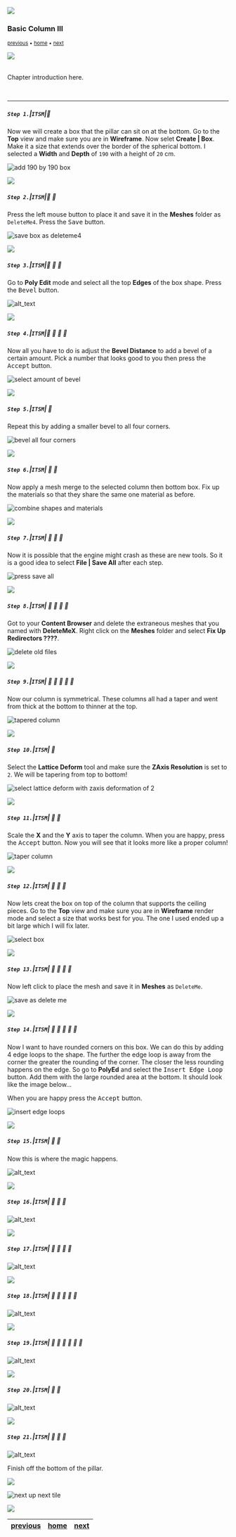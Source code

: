 ![](../images/line3.png)
### Basic Column III

<sub>[previous](../basic-column-ii/README.md#user-content-basic-column-ii) • [home](../README.md#user-content-ue4-static-meshes) • [next](../basic-column/README.md#)</sub>

![](../images/line3.png)

<img src="https://via.placeholder.com/1000x4/45D7CA/45D7CA" alt="drawing" height="4px"/>

Chapter introduction here.

<br>

---


##### `Step 1.`\|`ITSM`|:small_blue_diamond:

Now we will create a box that the pillar can sit on at the bottom.  Go to the **Top** view and make sure you are in **Wireframe**.  Now selet **Create | Box**.  Make it a size that extends over the border of the spherical bottom. I selected a **Width** and **Depth** of `190` with a height of `20` cm.  

![add 190 by 190 box](images/bottomPiece.png)

![](../images/line2.png)

##### `Step 2.`\|`ITSM`|:small_blue_diamond: :small_blue_diamond: 

Press the left mouse button to place it and save it in the **Meshes** folder as `DeleteMe4`. Press the <kbd>Save</kbd> button.

![save box as deleteme4](images/dm4.png)

![](../images/line2.png)

##### `Step 3.`\|`ITSM`|:small_blue_diamond: :small_blue_diamond: :small_blue_diamond:

Go to **Poly Edit** mode and select all the top **Edges** of the box shape.  Press the <kbd>Bevel</kbd> button.

![alt_text](images/.png)

![](../images/line2.png)

##### `Step 4.`\|`ITSM`|:small_blue_diamond: :small_blue_diamond: :small_blue_diamond: :small_blue_diamond:

Now all you have to do is adjust the **Bevel Distance** to add a bevel of a certain amount.  Pick a number that looks good to you then press the <kbd>Accept</kbd> button.

![select amount of bevel](images/selectAmountOfBevel.png)

![](../images/line2.png)

##### `Step 5.`\|`ITSM`| :small_orange_diamond:

Repeat this by adding a smaller bevel to all four corners.

![bevel all four corners](images/repeatAllCorners.png)

![](../images/line2.png)

##### `Step 6.`\|`ITSM`| :small_orange_diamond: :small_blue_diamond:

Now apply a mesh merge to the selected column then bottom box.  Fix up the materials so that they share the same one material as before.

![combine shapes and materials](images/meshMerge3.png)

![](../images/line2.png)

##### `Step 7.`\|`ITSM`| :small_orange_diamond: :small_blue_diamond: :small_blue_diamond:

Now it is possible that the engine might crash as these are new tools.  So it is a good idea to select **File | Save All** after each step.

![press save all](images/saveAll.png)

![](../images/line2.png)

##### `Step 8.`\|`ITSM`| :small_orange_diamond: :small_blue_diamond: :small_blue_diamond: :small_blue_diamond:

Got to your **Content Browser** and delete the extraneous meshes that you named with **DeleteMeX**. Right click on the **Meshes** folder and select **Fix Up Redirectors ????**.

![delete old files](images/deleteExtraneous.png)

![](../images/line2.png)

##### `Step 9.`\|`ITSM`| :small_orange_diamond: :small_blue_diamond: :small_blue_diamond: :small_blue_diamond: :small_blue_diamond:

Now our column is symmetrical.  These columns all had a taper and went from thick at the bottom to thinner at the top.

![tapered column](images/taper.png)

![](../images/line2.png)

##### `Step 10.`\|`ITSM`| :large_blue_diamond:

Select the **Lattice Deform** tool and make sure the **ZAxis Resolution** is set to `2`.  We will be tapering from top to bottom!

![select lattice deform with zaxis deformation of 2](images/latticeDeform.png)

![](../images/line2.png)

##### `Step 11.`\|`ITSM`| :large_blue_diamond: :small_blue_diamond: 

Scale the **X** and the **Y** axis to taper the column.  When you are happy, press the <kbd>Accept</kbd> button.  Now you will see that it looks more like a proper column!

![taper column](images/taperColumn.png)

![](../images/line2.png)


##### `Step 12.`\|`ITSM`| :large_blue_diamond: :small_blue_diamond: :small_blue_diamond: 

Now lets creat the box on top of the column that supports the ceiling pieces.  Go to the **Top** view and make sure you are in **Wireframe** render mode and select a size that works best for you. The one I used ended up a bit large which I will fix later.

![select box](images/drawBoxOnTop.png)

![](../images/line2.png)

##### `Step 13.`\|`ITSM`| :large_blue_diamond: :small_blue_diamond: :small_blue_diamond:  :small_blue_diamond: 

Now left click to place the mesh and save it in **Meshes** as `DeleteMe`.

![save as delete me](images/saveDM.png)


![](../images/line2.png)

##### `Step 14.`\|`ITSM`| :large_blue_diamond: :small_blue_diamond: :small_blue_diamond: :small_blue_diamond:  :small_blue_diamond: 

Now I want to have rounded corners on this box.  We can do this by adding 4 edge loops to the shape.  The further the edge loop is away from the corner the greater the rounding of the corner.  The closer the less rounding happens on the edge.  So go to **PolyEd** and select the <kbd>Insert Edge Loop </kbd>button.  Add them with the large rounded area at the bottom.  It should look like the image below...

When you are happy press the <kbd>Accept</kbd> button.

![insert edge loops](images/insert4EdgeLoops.png)

![](../images/line2.png)

##### `Step 15.`\|`ITSM`| :large_blue_diamond: :small_orange_diamond: 

Now this is where the magic happens.

![alt_text](images/subDivideModel.png)

![](../images/line2.png)

##### `Step 16.`\|`ITSM`| :large_blue_diamond: :small_orange_diamond:   :small_blue_diamond: 

![alt_text](images/.png)

![](../images/line2.png)

##### `Step 17.`\|`ITSM`| :large_blue_diamond: :small_orange_diamond: :small_blue_diamond: :small_blue_diamond:

![alt_text](images/.png)

![](../images/line2.png)

##### `Step 18.`\|`ITSM`| :large_blue_diamond: :small_orange_diamond: :small_blue_diamond: :small_blue_diamond: :small_blue_diamond:

![alt_text](images/.png)

![](../images/line2.png)

##### `Step 19.`\|`ITSM`| :large_blue_diamond: :small_orange_diamond: :small_blue_diamond: :small_blue_diamond: :small_blue_diamond: :small_blue_diamond:

![alt_text](images/.png)

![](../images/line2.png)

##### `Step 20.`\|`ITSM`| :large_blue_diamond: :large_blue_diamond:

![alt_text](images/.png)

![](../images/line2.png)

##### `Step 21.`\|`ITSM`| :large_blue_diamond: :large_blue_diamond: :small_blue_diamond:

![alt_text](images/.png)

Finish off the bottom of the pillar.

![](../images/line.png)

<!-- <img src="https://via.placeholder.com/1000x100/45D7CA/000000/?text=Next Up - ADD NEXT TITLE"> -->
![next up next tile](images/banner.png)

![](../images/line.png)

| [previous](../basic-column-ii/README.md#user-content-basic-column-ii)| [home](../README.md#user-content-ue4-static-meshes) | [next](../)|
|---|---|---|
